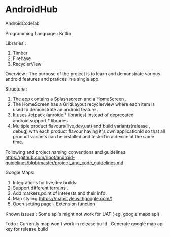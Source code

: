 # AndroidHub

AndroidCodelab

Programming Language :
Kotlin

Libraries :
1. Timber
2. Firebase
3. RecyclerView

Overview :
The purpose of the project is to learn and demonstrate various android features and pratices in a single app.

Structure :
1. The app contains a Splashscreen and a HomeScreen .
2. The HomeScreen has a GridLayout recyclerview where each item is used to demonstrate an android feature .
3. It uses Jetpack (anroidx.* libraries) instead of deprecated android.support.* libraries .
4. Multiple product flavours(live,dev,uat) and build variants(release , debug) with each product flavour having it's own applicationId so that all product variants can be installed and tested in a device at the same time.

Following and project naming conventions and guidelines 
https://github.com/ribot/android-guidelines/blob/master/project_and_code_guidelines.md


Google Maps:
1. Integrations for live,dev builds
2. Support different terrains .
3. Add markers,point of interests and their info.
4. Map styling (https://mapstyle.withgoogle.com/)
5. Open setting page - Extension function

Known issues : Some api's might not work for UAT ( eg. google maps api)

Todo : Currently map won't work in release build . Generate google map api key for release build